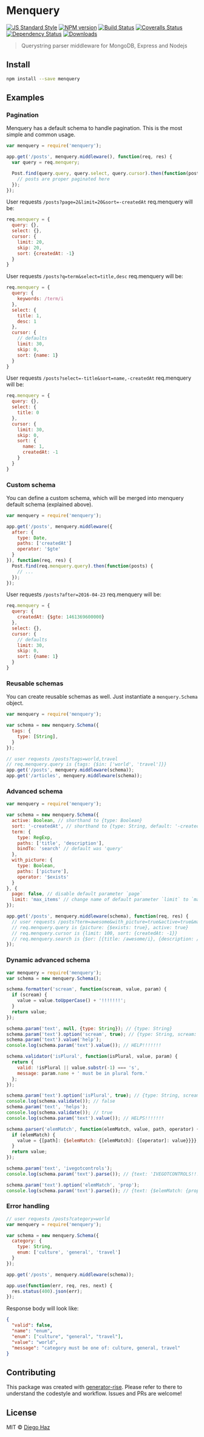 # Menquery

[![JS Standard Style][standard-image]][standard-url]
[![NPM version][npm-image]][npm-url]
[![Build Status][travis-image]][travis-url]
[![Coveralls Status][coveralls-image]][coveralls-url]
[![Dependency Status][depstat-image]][depstat-url]
[![Downloads][download-badge]][npm-url]

> Querystring parser middleware for MongoDB, Express and Nodejs

## Install

```sh
npm install --save menquery
```

## Examples

### Pagination
Menquery has a default schema to handle pagination. This is the most simple and common usage.
```js
var menquery = require('menquery');

app.get('/posts', menquery.middleware(), function(req, res) {
  var query = req.menquery;

  Post.find(query.query, query.select, query.cursor).then(function(posts) {
    // posts are proper paginated here
  });
});
```
User requests `/posts?page=2&limit=20&sort=-createdAt` req.menquery will be:
```js
req.menquery = {
  query: {},
  select: {},
  cursor: {
    limit: 20, 
    skip: 20, 
    sort: {createdAt: -1}
  }
}
```
User requests `/posts?q=term&select=title,desc` req.menquery will be:
```js
req.menquery = {
  query: {
    keywords: /term/i
  },
  select: {
    title: 1,
    desc: 1
  },
  cursor: {
    // defaults
    limit: 30, 
    skip: 0, 
    sort: {name: 1}
  }
}
```
User requests `/posts?select=-title&sort=name,-createdAt` req.menquery will be:
```js
req.menquery = {
  query: {},
  select: {
    title: 0
  },
  cursor: {
    limit: 30, 
    skip: 0, 
    sort: {
      name: 1,
      createdAt: -1
    }
  }
}
```

### Custom schema
You can define a custom schema, which will be merged into menquery default schema (explained above).
```js
var menquery = require('menquery');

app.get('/posts', menquery.middleware({
  after: {
    type: Date,
    paths: ['createdAt']
    operator: '$gte'
  }
}), function(req, res) {
  Post.find(req.menquery.query).then(function(posts) {
    // ...
  });
});
```
User requests `/posts?after=2016-04-23` req.menquery will be:
```js
req.menquery = {
  query: {
    createdAt: {$gte: 1461369600000}
  },
  select: {},
  cursor: {
    // defaults
    limit: 30, 
    skip: 0, 
    sort: {name: 1}
  }
}
```

### Reusable schemas
You can create reusable schemas as well. Just instantiate a `menquery.Schema` object.
```js
var menquery = require('menquery');

var schema = new menquery.Schema({
  tags: {
    type: [String],
  }
});

// user requests /posts?tags=world,travel
// req.menquery.query is {tags: {$in: ['world', 'travel']}}
app.get('/posts', menquery.middleware(schema));
app.get('/articles', menquery.middleware(schema));
```

### Advanced schema
```js
var menquery = require('menquery');

var schema = new menquery.Schema({
  active: Boolean, // shorthand to {type: Boolean}
  sort: '-createdAt', // shorthand to {type: String, default: '-createdAt'}
  term: {
    type: RegExp,
    paths: ['title', 'description'],
    bindTo: 'search' // default was 'query'
  },
  with_picture: {
    type: Boolean,
    paths: ['picture'],
    operator: '$exists'
  }
}, {
  page: false, // disable default parameter `page`
  limit: 'max_items' // change name of default parameter `limit` to `max_items`
});

app.get('/posts', menquery.middleware(schema), function(req, res) {
  // user requests /posts?term=awesome&with_picture=true&active=true&max_items=100
  // req.menquery.query is {picture: {$exists: true}, active: true}
  // req.menquery.cursor is {limit: 100, sort: {createdAt: -1}}
  // req.menquery.search is {$or: [{title: /awesome/i}, {description: /awesome/i}]}
});
```

### Dynamic advanced schema
```js
var menquery = require('menquery');
var schema = new menquery.Schema();

schema.formatter('scream', function(scream, value, param) {
  if (scream) {
    value = value.toUpperCase() + '!!!!!!!';
  }
  return value;
});

schema.param('text', null, {type: String}); // {type: String}
schema.param('text').option('scream', true); // {type: String, scream: true}
schema.param('text').value('help');
console.log(schema.param('text').value()); // HELP!!!!!!!

schema.validator('isPlural', function(isPlural, value, param) {
  return {
    valid: !isPlural || value.substr(-1) === 's',
    message: param.name + ' must be in plural form.'
  };
});

schema.param('text').option('isPlural', true); // {type: String, scream: true, isPlural: true}
console.log(schema.validate()); // false
schema.param('text', 'helps');
console.log(schema.validate()); // true
console.log(schema.param('text').value()); // HELPS!!!!!!!

schema.parser('elemMatch', function(elemMatch, value, path, operator) {
  if (elemMatch) {
    value = {[path]: {$elemMatch: {[elemMatch]: {[operator]: value}}}};
  }
  return value;
});

schema.param('text', 'ivegotcontrols');
console.log(schema.param('text').parse()); // {text: 'IVEGOTCONTROLS!!!!!!!'}

schema.param('text').option('elemMatch', 'prop');
console.log(schema.param('text').parse()); // {text: {$elemMatch: {prop: {$eq: 'IVEGOTCONTROLS!!!!!!!'}}}}
```

### Error handling
```js
// user requests /posts?category=world
var menquery = require('menquery');

var schema = new menquery.Schema({
  category: {
    type: String,
    enum: ['culture', 'general', 'travel']
  }
});

app.get('/posts', menquery.middleware(schema));

app.use(function(err, req, res, next) {
  res.status(400).json(err);
});
```
Response body will look like:
```json
{
  "valid": false,
  "name": "enum",
  "enum": ["culture", "general", "travel"],
  "value": "world",
  "message": "category must be one of: culture, general, travel"
}
```

## Contributing

This package was created with [generator-rise](https://github.com/bucaran/generator-rise). Please refer to there to understand the codestyle and workflow. Issues and PRs are welcome! 

## License

MIT © [Diego Haz](http://github.com/diegohaz)

[standard-url]: http://standardjs.com
[standard-image]: https://img.shields.io/badge/code%20style-standard-brightgreen.svg

[npm-url]: https://npmjs.org/package/menquery
[npm-image]: https://img.shields.io/npm/v/menquery.svg?style=flat-square

[travis-url]: https://travis-ci.org/diegohaz/menquery
[travis-image]: https://img.shields.io/travis/diegohaz/menquery.svg?style=flat-square

[coveralls-url]: https://coveralls.io/r/diegohaz/menquery
[coveralls-image]: https://img.shields.io/coveralls/diegohaz/menquery.svg?style=flat-square

[depstat-url]: https://david-dm.org/diegohaz/menquery
[depstat-image]: https://david-dm.org/diegohaz/menquery.svg?style=flat-square

[download-badge]: http://img.shields.io/npm/dm/menquery.svg?style=flat-square
